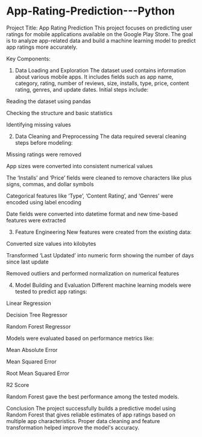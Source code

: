 # App-Rating-Prediction---Python

Project Title: App Rating Prediction
This project focuses on predicting user ratings for mobile applications available on the Google Play Store. The goal is to analyze app-related data and build a machine learning model to predict app ratings more accurately.

Key Components:
1. Data Loading and Exploration
The dataset used contains information about various mobile apps. It includes fields such as app name, category, rating, number of reviews, size, installs, type, price, content rating, genres, and update dates.
Initial steps include:

Reading the dataset using pandas

Checking the structure and basic statistics

Identifying missing values

2. Data Cleaning and Preprocessing
The data required several cleaning steps before modeling:

Missing ratings were removed

App sizes were converted into consistent numerical values

The ‘Installs’ and ‘Price’ fields were cleaned to remove characters like plus signs, commas, and dollar symbols

Categorical features like ‘Type’, ‘Content Rating’, and ‘Genres’ were encoded using label encoding

Date fields were converted into datetime format and new time-based features were extracted

3. Feature Engineering
New features were created from the existing data:

Converted size values into kilobytes

Transformed ‘Last Updated’ into numeric form showing the number of days since last update

Removed outliers and performed normalization on numerical features

4. Model Building and Evaluation
Different machine learning models were tested to predict app ratings:

Linear Regression

Decision Tree Regressor

Random Forest Regressor

Models were evaluated based on performance metrics like:

Mean Absolute Error

Mean Squared Error

Root Mean Squared Error

R2 Score

Random Forest gave the best performance among the tested models.

Conclusion
The project successfully builds a predictive model using Random Forest that gives reliable estimates of app ratings based on multiple app characteristics. Proper data cleaning and feature transformation helped improve the model's accuracy.
